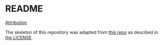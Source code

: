# README

[Attribution](/docs/ATTRIBUTION.md)

The skeleton of this repository was adapted from [this repo](/docs/attribution/go-lib/LINK) as descibed in [the LICENSE](/docs/attribution/go-lib/LICENSE).
